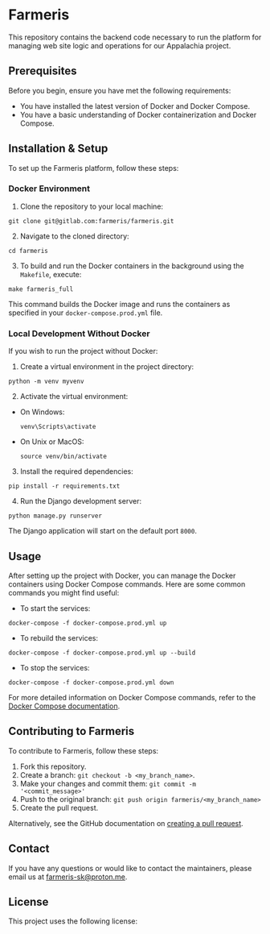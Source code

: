 # Farmeris

This repository contains the backend code necessary to run the platform for managing web site logic and operations for our Appalachia project.

## Prerequisites

Before you begin, ensure you have met the following requirements:
- You have installed the latest version of Docker and Docker Compose.
- You have a basic understanding of Docker containerization and Docker Compose.

## Installation & Setup

To set up the Farmeris platform, follow these steps:

### Docker Environment

1. Clone the repository to your local machine:

```
git clone git@gitlab.com:farmeris/farmeris.git
```

2. Navigate to the cloned directory:

```
cd farmeris
```

3. To build and run the Docker containers in the background using the `Makefile`, execute:

```
make farmeris_full
```

This command builds the Docker image and runs the containers as specified in your `docker-compose.prod.yml` file.

### Local Development Without Docker

If you wish to run the project without Docker:

1. Create a virtual environment in the project directory:

```
python -m venv myvenv
```

2. Activate the virtual environment:

- On Windows:
  ```
  venv\Scripts\activate
  ```

- On Unix or MacOS:
  ```
  source venv/bin/activate
  ```

3. Install the required dependencies:

```
pip install -r requirements.txt
```

4. Run the Django development server:

```
python manage.py runserver
```

The Django application will start on the default port `8000`.

## Usage

After setting up the project with Docker, you can manage the Docker containers using Docker Compose commands. Here are some common commands you might find useful:

- To start the services:

```
docker-compose -f docker-compose.prod.yml up
```

- To rebuild the services:

```
docker-compose -f docker-compose.prod.yml up --build
```

- To stop the services:

```
docker-compose -f docker-compose.prod.yml down
```

For more detailed information on Docker Compose commands, refer to the [Docker Compose documentation](https://docs.docker.com/compose/).

## Contributing to Farmeris

To contribute to Farmeris, follow these steps:

1. Fork this repository.
2. Create a branch: `git checkout -b <my_branch_name>`.
3. Make your changes and commit them: `git commit -m '<commit_message>'`
4. Push to the original branch: `git push origin farmeris/<my_branch_name>`
5. Create the pull request.

Alternatively, see the GitHub documentation on [creating a pull request](https://help.github.com/articles/creating-a-pull-request/).

## Contact

If you have any questions or would like to contact the maintainers, please email us at farmeris-sk@proton.me.

## License

This project uses the following license: 
